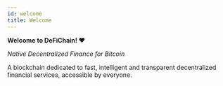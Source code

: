 ```yaml
---
id: welcome
title: Welcome
---
```


**Welcome to DeFiChain! ❤**

*Native Decentralized Finance for Bitcoin*

A blockchain dedicated to fast, intelligent and transparent decentralized financial services, accessible by everyone.
